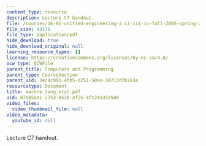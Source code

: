 ```yaml
---
content_type: resource
description: Lecture C7 handout.
file: /courses/16-01-unified-engineering-i-ii-iii-iv-fall-2005-spring-2006/87885aa12753853b4f254fc24a35e504_machne_lang_styl.pdf
file_size: 43178
file_type: application/pdf
hide_download: true
hide_download_original: null
learning_resource_types: []
license: https://creativecommons.org/licenses/by-nc-sa/4.0/
ocw_type: OCWFile
parent_title: Computers and Programming
parent_type: CourseSection
parent_uid: 34c4c991-4bb5-d251-50ee-34713d7b7e3e
resourcetype: Document
title: machne_lang_styl.pdf
uid: 87885aa1-2753-853b-4f25-4fc24a35e504
video_files:
  video_thumbnail_file: null
video_metadata:
  youtube_id: null
---
```

Lecture C7 handout.